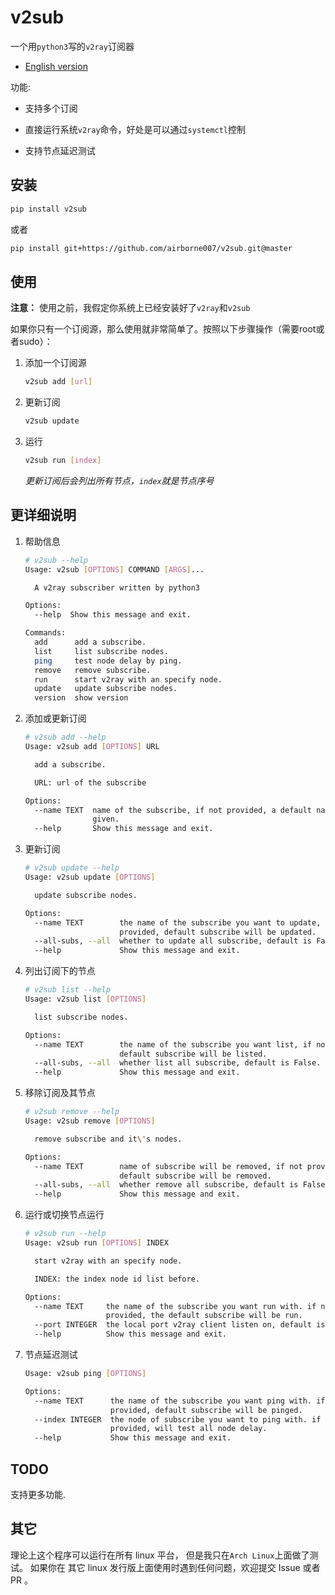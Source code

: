 # v2sub

一个用`python3`写的`v2ray`订阅器

* [English version](./README.md)

功能:

- 支持多个订阅

- 直接运行系统`v2ray`命令，好处是可以通过`systemctl`控制

- 支持节点延迟测试

## 安装

```bash
pip install v2sub
```

或者

```bash
pip install git+https://github.com/airborne007/v2sub.git@master
```

## 使用

**注意：** 使用之前，我假定你系统上已经安装好了`v2ray`和`v2sub`

如果你只有一个订阅源，那么使用就非常简单了。按照以下步骤操作（需要root或者sudo）：

1. 添加一个订阅源

    ```bash
    v2sub add [url]
   ```

2. 更新订阅

    ```bash
    v2sub update
   ```

3. 运行

    ```bash
    v2sub run [index]
   ```
   
   *更新订阅后会列出所有节点，`index`就是节点序号*

## 更详细说明

1. 帮助信息

    ```bash
    # v2sub --help
    Usage: v2sub [OPTIONS] COMMAND [ARGS]...
    
      A v2ray subscriber written by python3
    
    Options:
      --help  Show this message and exit.
    
    Commands:
      add      add a subscribe.
      list     list subscribe nodes.
      ping     test node delay by ping.
      remove   remove subscribe.
      run      start v2ray with an specify node.
      update   update subscribe nodes.
      version  show version
    ```

2. 添加或更新订阅

    ```bash
    # v2sub add --help
    Usage: v2sub add [OPTIONS] URL
    
      add a subscribe.
    
      URL: url of the subscribe
    
    Options:
      --name TEXT  name of the subscribe, if not provided, a default name will be
                   given.
      --help       Show this message and exit.
   ```

3. 更新订阅

    ```bash
    # v2sub update --help
    Usage: v2sub update [OPTIONS]
    
      update subscribe nodes.
    
    Options:
      --name TEXT        the name of the subscribe you want to update, if not
                         provided, default subscribe will be updated.
      --all-subs, --all  whether to update all subscribe, default is False.
      --help             Show this message and exit.
   ```

4. 列出订阅下的节点

    ```bash
    # v2sub list --help
    Usage: v2sub list [OPTIONS]
    
      list subscribe nodes.
    
    Options:
      --name TEXT        the name of the subscribe you want list, if not provided,
                         default subscribe will be listed.
      --all-subs, --all  whether list all subscribe, default is False.
      --help             Show this message and exit.
    ```

5. 移除订阅及其节点

    ```bash
    # v2sub remove --help
    Usage: v2sub remove [OPTIONS]
    
      remove subscribe and it\'s nodes.
    
    Options:
      --name TEXT        name of subscribe will be removed, if not provided,
                         default subscribe will be removed.
      --all-subs, --all  whether remove all subscribe, default is False.
      --help             Show this message and exit.
      ```

6. 运行或切换节点运行

    ```bash
    # v2sub run --help
    Usage: v2sub run [OPTIONS] INDEX
    
      start v2ray with an specify node.
    
      INDEX: the index node id list before.
    
    Options:
      --name TEXT     the name of the subscribe you want run with. if not
                      provided, the default subscribe will be run.
      --port INTEGER  the local port v2ray client listen on, default is 1080
      --help          Show this message and exit.
   ```

7. 节点延迟测试

    ```bash
    Usage: v2sub ping [OPTIONS]
    
    Options:
      --name TEXT      the name of the subscribe you want ping with. if not
                       provided, default subscribe will be pinged.
      --index INTEGER  the node of subscribe you want to ping with. if not
                       provided, will test all node delay.
      --help           Show this message and exit.
    ```
   
## TODO

支持更多功能.

## 其它

理论上这个程序可以运行在所有 linux 平台， 但是我只在`Arch Linux`上面做了测试。 如果你在
其它 linux 发行版上面使用时遇到任何问题，欢迎提交 Issue 或者 PR 。